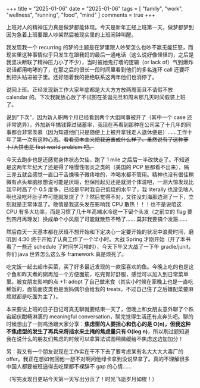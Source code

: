 +++
title = "2025-01-06"
date = "2025-01-06"
tags = [
    "family",
    "work",
    "wellness",
    "running",
    "food",
    "mind"
]
comments = true
+++

上班对人的精神压力真是做梦都能体现。今天是新年正经上班第一天，做梦都梦到因为急着上班要跟人吵架然后被现实里的上班闹钟叫醒。

我发现我一个 recurring 的梦的主题是在梦里跟人吵架怎么也吵不赢无能狂怒，而现实里这种事情似乎只发生在跟我妈的最后一通电话（这么说好像怪怪的，之后是我坚决断联了精神压力小了不少），当时被她鬼打墙的逻辑（or lack of）气到爆炸说话都用咆哮的了，在那之后的很长一段时间里看到他们的多名连环 call 还要吓到把头钻进被子里。还好随着我的拒绝联系这两年他们也消停了。

说回上班。正经发现新工作大家年底都是大大方方放两周而且不请假不放 calendar 的。下次我就放心放了不试图在圣诞元旦和周末那几天时间假装上班了。

说到“下次”，因为新入职两个月已经看到两个大组同事被开了（其中一个 case 还非常诡异），外加新年搞钱算过储蓄率，我现在再看到那种在公司呆了十几年的同事都会非常羡慕（因为知道他们只是随便上上被开拿钱走人退休便是）……工作十年了第一次有这种心态。~~看看资本主义把我迫害成什么样了。虽然说有了这种萝卜/大饼也是 first world problem 吧。~~

今天去跑步也是还感觉身体状态欠佳，跑了 1 mile 之后后一半改快走了。不知道是这两年年纪大了还是得了啥慢性咽炎之类的（美国的 PCP 屁都看不出来），隔三差五就会感觉一直口干舌燥嗓子微疼啥的，咋喝水都不管用。精神也没有很佳稍微有点头晕脑胀想说可能是厌班，但保险起见还是就测个体温吧，一测大惊发现比我平时高了个 0.5 度多，已经是平时我自己低烧的水平了，我 literally 也没见啥人啊也没吃坏肚子咋可能就发烧了？？然后觉得不对，又往没刘海那边测了一下，立刻就是正常体温了。敢情是我这头发在影响我 CPU 散热！！！也不是说咱这 CPU 有多大功率，而是习惯了几十年高端水冷这一下留个头发（之前立的 flag 要到四月再理发）换成单个小风扇了可能就散热不畅了…… 莫非我要搞个发箍……

然后白天一天基本都在厌班不想开始和下定决心一定要开始的状况中浪费时间，磨叽到 4:30 终于开始了认真工作了一个半小时。大战 Spring 才刚开始（开了本书看了一些还 schedule 了时间学习啥的），今天下午又大战了一下午 gradle/junit，你们 java 世界怎么这么多 framework 真是烦死了。

吃完饭一起去超市买菜，买了好多最近发现的一款蛮喜欢的鱼。今晚上吃的也是这个鱼和昨天煮的粥再加一个方便面筋，吃完胃好舒服，感觉可以加入到日常菜单里。被女朋友影响的点 +1: adopt 了自己做米食（其实小时候在家晚上也是一直吃稀饭的，面筋面皮类也是我妈偶尔会给我的 treats，不过自己住了之后嫌配菜要麻烦就都是吃面为主了）。

本来要说上班的日子日记可真无聊就要结束一天了，但晚上和女朋友意外聊了个跌宕起伏酣畅淋漓的 meaningful conversation，聊完觉得生活还有点奔头吧。聊的时候想出了一则鸡汤跟大家分享：**焦虑型的人要担心和伤心的是 O(n)，但我这种不焦虑型的发生了再兵来将挡水来土掩的焦虑量只有 O(log n)**，所以刷过题知道我在说什么的朋友们焦虑的时候可以拿算法试图稍微缓给不焦虑这边加加分！

另：我又有一个朋友说现在工作实在干不下去了要考虑某有名大大大大毒厂的 offer。我正在想如何回他一想不对啊问他绿卡拿到没说早拿了。真的不理解很多中国人都要被班逼得去吃屎都不裸辞不 gap 的心情……

（写完发现日更站今天第一天写出分页了！时光飞逝岁月如梭！）
